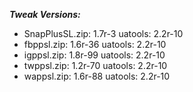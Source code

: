 ***Tweak Versions:***
 - SnapPlusSL.zip: 1.7r-3 uatools: 2.2r-10
 - fbppsl.zip: 1.6r-36 uatools: 2.2r-10
 - igppsl.zip: 1.8r-99 uatools: 2.2r-10
 - twppsl.zip: 1.2r-70 uatools: 2.2r-10
 - wappsl.zip: 1.6r-88 uatools: 2.2r-10
